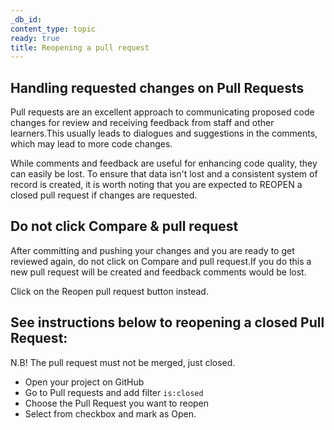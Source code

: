 ```yaml
---
_db_id: 
content_type: topic
ready: true
title: Reopening a pull request
---
```


## Handling requested changes on Pull Requests

Pull requests are an excellent approach to communicating proposed code changes for review and receiving feedback from staff and other learners.This usually leads to dialogues and suggestions in the comments, which may lead to more code changes.

While comments and feedback are useful for enhancing code quality, they can easily be lost. To ensure that data isn't lost and a consistent system of record is created, it is worth noting that you are expected to REOPEN a closed pull request if changes are requested. 

## Do not click Compare & pull request

After committing and pushing your changes and you are ready to get reviewed again, do not click on Compare and pull request.If you do this a new pull request will be created and feedback comments would be lost. 


Click on the Reopen pull request button instead.

## See instructions below to reopening a closed Pull Request: 

N.B! The pull request must not be merged, just closed.
- Open your project on GitHub
- Go to Pull requests and add filter `is:closed` 
- Choose the Pull Request you want to reopen
- Select from checkbox and mark as Open.
